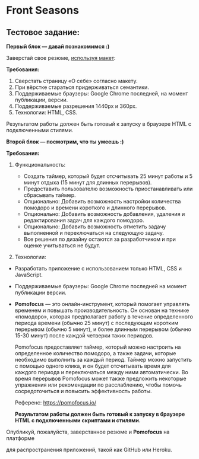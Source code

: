 # Front Seasons
## Тестовое задание:

**Первый блок — давай познакомимся :)**

Заверстай свое резюме, [используя макет](https://www.figma.com/file/Fun0vhkMs0o7NTLPNug1Rk?type=design&node-id=48:313):

**Требования:**

1. Сверстать страницу «О себе» согласно макету.
2. При вёрстке стараться придерживаться семантики.
3. Поддерживаемые браузеры: Google Chrome последней, на момент публикации, версии.
4. Поддерживаемые разрешения 1440px и 360px.
5. Технологии: HTML, CSS.

Результатом работы должен быть готовый к запуску в браузере HTML с подключенными  стилями.

**Второй блок — посмотрим, что ты умеешь :)**

**Требования:**

1. Функциональность:
    - Создать таймер, который будет отсчитывать 25 минут работы и 5 минут отдыха (15 минут для длинных перерывов).
    - Предоставить пользователю возможность приостанавливать или сбрасывать таймер.
    - Опционально: Добавить возможность настройки количества помодоро и времени короткого и длинного перерывов.
    - Опционально: Добавить возможность добавления, удаления и редактирования задач для каждого помодоро.
    - Опционально: Добавить возможность отметить задачу выполненной и переключаться на следующую задачу.
    - Все решения по дизайну остаются за разработчиком и при оценке учитываться не будут.

2. Технологии:

- Разработать приложение с использованием только HTML, CSS и JavaScript.
- Поддерживаемые браузеры: Google Chrome последней на момент публикации версии.

- **Pomofocus** — это онлайн-инструмент, который помогает управлять временем и повышать производительность. Он основан на технике «помодоро», которая предполагает работу в течение определенного периода времени (обычно 25 минут) с последующим коротким перерывом (обычно 5 минут), и более длинным перерывом (обычно 15-30 минут) после каждой четверки таких периодов.

    Pomofocus предоставляет таймер, который можно настроить на определенное количество помодоро, а также задачи, которые необходимо выполнить за каждый период. Таймер можно запустить с помощью одного клика, и он будет отсчитывать время для каждого периода и переключаться между ними автоматически. Во время перерывов Pomofocus может также предложить некоторые упражнения или рекомендации по расслаблению, чтобы помочь сосредоточиться и повысить эффективность работы.

    Референс: https://pomofocus.io/

    **Результатом работы должен быть готовый к запуску в браузере HTML с подключенными скриптами и стилями.**


Опубликуй, пожалуйста, заверстанное резюме и **Pomofocus** на платформе

для распространения приложений, такой как GitHub или Heroku.
